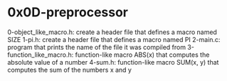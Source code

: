 # 0x0D-preprocessor

0-object_like_macro.h: create a header file that defines a macro named SIZE
1-pi.h: create a header file that defines a macro named PI
2-main.c: program that prints the name of the file it was compiled from
3-function_like_macro.h: function-like macro ABS(x) that computes the absolute value of a number
4-sum.h: function-like macro SUM(x, y) that computes the sum of the numbers x and y
